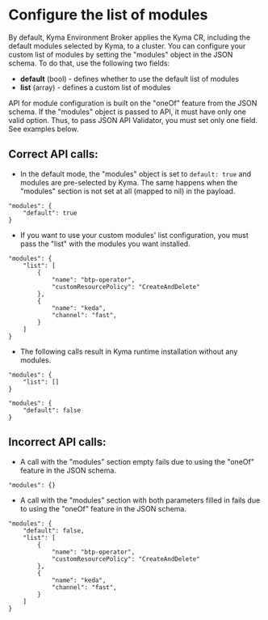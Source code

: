 # Configure the list of modules

By default, Kyma Environment Broker applies the Kyma CR, including the default modules selected by Kyma, to a cluster.
You can configure your custom list of modules by setting the "modules" object in the JSON schema.
To do that, use the following two fields:
- **default** (bool) - defines whether to use the default list of modules
- **list** (array) - defines a custom list of modules

API for module configuration is built on the "oneOf" feature from the JSON schema. If the "modules" object is passed to API, it must have only one valid option. Thus, to pass JSON API Validator, you must set only one field. See examples below.

## Correct API calls:

- In the default mode, the "modules" object is set to `default: true` and modules are pre-selected by Kyma. The same happens when the "modules" section is not set at all (mapped to nil) in the payload.

```
"modules": {
    "default": true
}
```

- If you want to use your custom modules' list configuration, you must pass the "list" with the modules you want installed.

```
"modules": {
    "list": [
        {
            "name": "btp-operator",
            "customResourcePolicy": "CreateAndDelete"
        },
        {
            "name": "keda",
            "channel": "fast",
        }
    ]
}
```

- The following calls result in Kyma runtime installation without any modules.

```
"modules": {
    "list": []
}
```

```
"modules": {
    "default": false
}
```

## Incorrect API calls:

- A call with the "modules" section empty fails due to using the "oneOf" feature in the JSON schema.

```
"modules": {}
```

- A call with the "modules" section with both parameters filled in fails due to using the "oneOf" feature in the JSON schema.

```
"modules": {
    "default": false,
    "list": [
        {
            "name": "btp-operator",
            "customResourcePolicy": "CreateAndDelete"
        },
        {
            "name": "keda",
            "channel": "fast",
        }
    ]
}
```